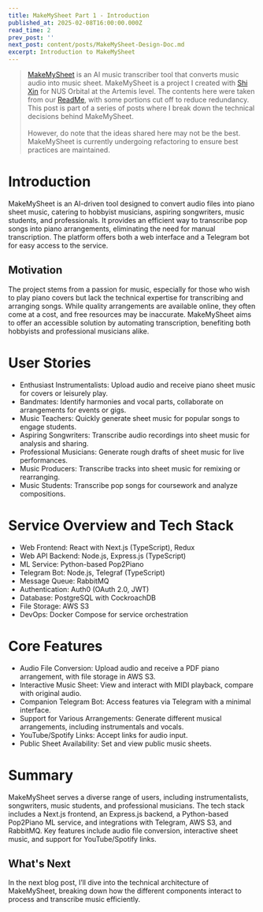 ```yaml
---
title: MakeMySheet Part 1 - Introduction
published_at: 2025-02-08T16:00:00.000Z
read_time: 2
prev_post: ''
next_post: content/posts/MakeMySheet-Design-Doc.md
excerpt: Introduction to MakeMySheet
---
```


> [MakeMySheet](https://makemysheet.com) is an AI music transcriber tool that converts music audio into music sheet. MakeMySheet is a project I created with [Shi Xin](https://github.com/apollo-tan) for NUS Orbital at the Artemis level. The contents here were taken from our [ReadMe](https://drive.google.com/file/d/1MSCzP2GQiQ_NtrvwtkeRR3pjgD7xxjvQ/view), with some portions cut off to reduce redundancy. This post is part of a series of posts where I break down the technical decisions behind MakeMySheet.\
> \
> However, do note that the ideas shared here may not be the best. MakeMySheet is currently undergoing refactoring to ensure best practices are maintained.

# Introduction

MakeMySheet is an AI-driven tool designed to convert audio files into piano sheet music, catering to hobbyist musicians, aspiring songwriters, music students, and professionals. It provides an efficient way to transcribe pop songs into piano arrangements, eliminating the need for manual transcription. The platform offers both a web interface and a Telegram bot for easy access to the service.

## Motivation

The project stems from a passion for music, especially for those who wish to play piano covers but lack the technical expertise for transcribing and arranging songs. While quality arrangements are available online, they often come at a cost, and free resources may be inaccurate. MakeMySheet aims to offer an accessible solution by automating transcription, benefiting both hobbyists and professional musicians alike.

# User Stories

* Enthusiast Instrumentalists: Upload audio and receive piano sheet music for covers or leisurely play.
* Bandmates: Identify harmonies and vocal parts, collaborate on arrangements for events or gigs.
* Music Teachers: Quickly generate sheet music for popular songs to engage students.
* Aspiring Songwriters: Transcribe audio recordings into sheet music for analysis and sharing.
* Professional Musicians: Generate rough drafts of sheet music for live performances.
* Music Producers: Transcribe tracks into sheet music for remixing or rearranging.
* Music Students: Transcribe pop songs for coursework and analyze compositions.

# Service Overview and Tech Stack

* Web Frontend: React with Next.js (TypeScript), Redux
* Web API Backend: Node.js, Express.js (TypeScript)
* ML Service: Python-based Pop2Piano
* Telegram Bot: Node.js, Telegraf (TypeScript)
* Message Queue: RabbitMQ
* Authentication: Auth0 (OAuth 2.0, JWT)
* Database: PostgreSQL with CockroachDB
* File Storage: AWS S3
* DevOps: Docker Compose for service orchestration

# Core Features

* Audio File Conversion: Upload audio and receive a PDF piano arrangement, with file storage in AWS S3.
* Interactive Music Sheet: View and interact with MIDI playback, compare with original audio.
* Companion Telegram Bot: Access features via Telegram with a minimal interface.
* Support for Various Arrangements: Generate different musical arrangements, including instrumentals and vocals.
* YouTube/Spotify Links: Accept links for audio input.
* Public Sheet Availability: Set and view public music sheets.

# Summary

MakeMySheet serves a diverse range of users, including instrumentalists, songwriters, music students, and professional musicians. The tech stack includes a Next.js frontend, an Express.js backend, a Python-based Pop2Piano ML service, and integrations with Telegram, AWS S3, and RabbitMQ. Key features include audio file conversion, interactive sheet music, and support for YouTube/Spotify links.

## What's Next

In the next blog post, I’ll dive into the technical architecture of MakeMySheet, breaking down how the different components interact to process and transcribe music efficiently.
